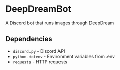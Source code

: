 # DeepDreamBot

A Discord bot that runs images through DeepDream

## Dependencies

* `discord.py` 		-	Discord API
* `python-dotenv`	-	Environment variables from .env
* `requests`		-	HTTP requests

